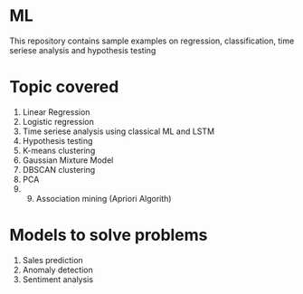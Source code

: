 # ML

This repository contains sample examples on regression, classification, time seriese analysis and hypothesis testing

Topic covered
==============
1. Linear Regression
2. Logistic regression
3. Time seriese analysis using classical ML and LSTM
4. Hypothesis testing
5. K-means clustering
6. Gaussian Mixture Model 
7. DBSCAN clustering
8. PCA
9. 9. Association mining (Apriori Algorith)

Models to solve problems
======================
1. Sales prediction
2. Anomaly detection
3. Sentiment analysis
